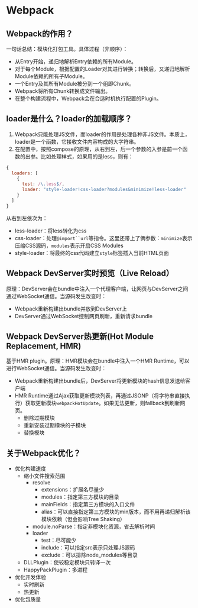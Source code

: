 # Webpack

## Webpack的作用？

一句话总结：模块化打包工具。具体过程（非顺序）：

- 从Entry开始，递归地解析Entry依赖的所有Module。
- 对于每个Module，根据配置的Loader对其进行转换；转换后，又递归地解析Module依赖的所有子Module。
- 一个Entry及其所有Module被分到一个组即Chunk。
- Webpack将所有Chunk转换成文件输出。
- 在整个构建流程中，Webpack会在合适时机执行配置的Plugin。

## loader是什么？loader的加载顺序？

1. Webpack只能处理JS文件，而loader的作用是处理各种非JS文件。本质上，loader是一个函数，它接收文件内容构成的大字符串。
1. 在配置中，按照compose的原理，从右到左，后一个参数的入参是前一个函数的出参。比如处理样式，如果用的是less，则有：

```js
{
  loaders: [
    {
      test: /\.less$/,
      loader: "style-loader!css-loader?modules&minimize!less-loader"
    }
  ]
}
```

从右到左依次为：

- less-loader：将less转化为css
- css-loader：处理`@import``url`等指令。这里还带上了俩参数：`minimize`表示压缩CSS源码，`modules`表示开启CSS Modules
- style-loader：将最终的css代码建立`style`标签插入当前HTML页面

## Webpack DevServer实时预览（Live Reload）

原理：DevServer会在bundle中注入一个代理客户端，让网页与DevServer之间通过WebSocket通信。当源码发生改变时：

- Webpack重新构建出bundle并放到DevServer上
- DevServer通过WebSocket控制网页刷新，重新请求bundle

## Webpack DevServer热更新(Hot Module Replacement, HMR)

基于HMR plugin。原理：HMR模块会在bundle中注入一个HMR Runtime，可以进行WebSocket通信。当源码发生改变时：

- Webpack重新构建出bundle后，DevServer将更新模块的hash信息发送给客户端
- HMR Runtime通过Ajax获取更新模块列表，再通过JSONP（将字符串直接执行）获取更新模块`webpackHotUpdate`。如果无法更新，则fallback到刷新网页。
  - 删除过期模块
  - 重新安装过期模块的子模块
  - 替换模块

## 关于Webpack优化？

- 优化构建速度
  - 缩小文件搜索范围
    - resolve
      - extensions：扩展名尽量少
      - modules：指定第三方模块的目录
      - mainFields：指定第三方模块的入口文件
      - alias：可以直接指定第三方模块的min版本，而不用再递归解析该模块依赖（但会影响Tree Shaking）
    - module.noParse：指定非模块化资源，省去解析时间
    - loader
      - test：尽可能少
      - include：可以指定src表示只处理JS源码
      - exclude：可以排除node_modules等目录
  - DLLPlugin：使较稳定模块只转译一次
  - HappyPackPlugin：多进程
- 优化开发体验
  - 实时刷新
  - 热更新
- 优化包质量
